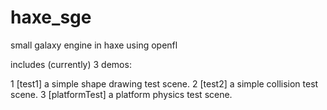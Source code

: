 haxe_sge
========

small galaxy engine in haxe using openfl

includes (currently) 3 demos:

1 [test1]          a simple shape drawing test scene.
2 [test2]          a simple collision test scene.
3 [platformTest]   a platform physics test scene.

